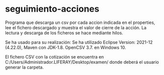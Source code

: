 # seguimiento-acciones

Programa que descarga un csv por cada accion indicada en el properties, lee el fichero descargado y muestra el valor de cierre de la acción.
La lectura y descarga de los ficheros se hace mediante hilos.

Se ha usado para su realización:
Se ha utilizado Eclipse Version: 2021-12 (4.22.0), Maven con JDK-1.8. OpenCSV 3.7. en Windows 10.

El fichero CSV con la cotización se encuentra en C:/Users/Administrador.LIFERAY/Desktop/examen/ donde deberá el usuario generar la carpeta.
